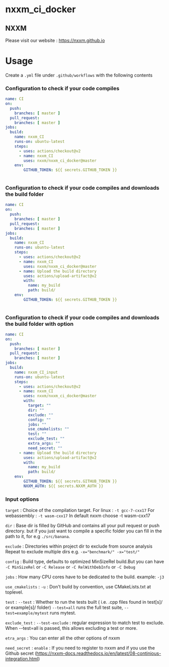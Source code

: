 # nxxm_ci_docker

## NXXM
Please visit our website : https://nxxm.github.io 

# Usage
Create a ``.yml`` file under ``.github/workflows`` with the following contents

### Configuration to check if your code compiles

```yml
name: CI
on:
  push:
    branches: [ master ]
  pull_request:
    branches: [ master ]
jobs:
  build:
    name: nxxm_CI
    runs-on: ubuntu-latest
    steps:
      - uses: actions/checkout@v2
      - name: nxxm_CI 
        uses: nxxm/nxxm_ci_docker@master
    env:
        GITHUB_TOKEN: ${{ secrets.GITHUB_TOKEN }}
        
```
### Configuration to check if your code compiles and downloads the build folder 


```yml
name: CI
on:
  push:
    branches: [ master ]
  pull_request:
    branches: [ master ]
jobs:
  build:
    name: nxxm_CI
    runs-on: ubuntu-latest
    steps:
      - uses: actions/checkout@v2
      - name: nxxm_CI 
        uses: nxxm/nxxm_ci_docker@master
      - name: Upload the build directory
        uses: actions/upload-artifact@v2
        with:
          name: my_build
          path: build/
    env:
        GITHUB_TOKEN: ${{ secrets.GITHUB_TOKEN }}
       
```

### Configuration to check if your code compiles and downloads the build folder with option 

```yml
name: CI
on:
  push:
    branches: [ master ]
  pull_request:
    branches: [ master ]
jobs:
  build:
    name: nxxm_CI_input
    runs-on: ubuntu-latest
    steps:
      - uses: actions/checkout@v2
      - name: nxxm_CI 
        uses: nxxm/nxxm_ci_docker@master
        with: 
          target: ""
          dir: ""
          exclude: ""
          config: ""
          jobs: ""
          use_cmakelists: ""
          test: ""
          exclude_test: ""          
          extra_args: ""
          need_secret: ""
      - name: Upload the build directory
        uses: actions/upload-artifact@v2
        with:
          name: my_build
          path: build/
    env:
        GITHUB_TOKEN: ${{ secrets.GITHUB_TOKEN }}
        NXXM_AUTH: ${{ secrets.NXXM_AUTH }}

```

### Input options

``target`` : Choice of the compilation target. 
             For linux : ``-t gcc-7-cxx17``
             For webassembly : ``-t wasm-cxx17``
             In default nxxm choose -t wasm-cxx17
             
``dir`` : Base dir is filled by GitHub and contains all your pull request or push directory. but if you just want to compile a specific folder you can fill in the path to it, for e.g ``./src/banana``.
  
 ``exclude`` : Directories within project dir to exclude from source analysis 
               Repeat to exclude multiple dirs e.g.  ``-x="benchmark/" -x="test/"``

``config`` : Build type, defaults to optimized MinSizeRel build.But you can have ``-C MinSizeRel`` or ``-C Release`` or ``-C RelWithDebInfo`` or ``-C Debug``

``jobs`` : How many CPU cores have to be dedicated to the build. example: ``-j3``

``use_cmakelists`` :  ``-u`` : Don't build by convention, use CMakeLists.txt at toplevel.

``test`` :  ``--test`` : Whether to run the tests built ( i.e. .cpp files found in test[s]/ or example[s]/ folder)
            ``--test=all`` runs the full test suite, ``--test=example/mytest`` runs mytest.

``exclude_test`` :  ``--test-exclude`` : regular expression to match test to exclude. When --test=all is passed, this allows excluding a test or more.

``etra_args`` : You can enter all the other options of nxxm

``need_secret`` : ``enable`` :  If you need to register to nxxm and if you use the Github secret (https://nxxm-docs.readthedocs.io/en/latest/08-continious-integration.html)


